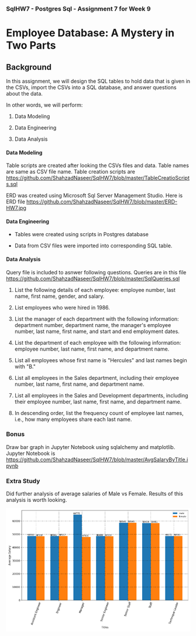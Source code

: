 ### SqlHW7 - Postgres Sql - Assignment 7 for Week 9
# Employee Database: A Mystery in Two Parts

## Background

In this assignment, we will design the SQL tables to hold data that is given in the CSVs, import the CSVs into a SQL database, and answer questions about the data. 

In other words, we will perform:

1. Data Modeling

2. Data Engineering

3. Data Analysis

#### Data Modeling

Table scripts are created after looking the CSVs files and data. Table names are same as CSV file name. Table creation scripts are https://github.com/ShahzadNaseer/SqlHW7/blob/master/TableCreatioScripts.sql

ERD was created using Microsoft Sql Server Management Studio. Here is ERD file https://github.com/ShahzadNaseer/SqlHW7/blob/master/ERD-HW7.jpg

#### Data Engineering

* Tables were created using scripts in Postgres database

* Data from CSV files were imported into corresponding SQL table.

#### Data Analysis

Query file is included to asnwer following questions. Queries are in this file https://github.com/ShahzadNaseer/SqlHW7/blob/master/SqlQueries.sql

1. List the following details of each employee: employee number, last name, first name, gender, and salary.

2. List employees who were hired in 1986.

3. List the manager of each department with the following information: department number, department name, the manager's employee number, last name, first name, and start and end employment dates.

4. List the department of each employee with the following information: employee number, last name, first name, and department name.

5. List all employees whose first name is "Hercules" and last names begin with "B."

6. List all employees in the Sales department, including their employee number, last name, first name, and department name.

7. List all employees in the Sales and Development departments, including their employee number, last name, first name, and department name.

8. In descending order, list the frequency count of employee last names, i.e., how many employees share each last name.

### Bonus

Draw bar graph in Jupyter Notebook using sqlalchemy and matplotlib. Jupyter Notebook is https://github.com/ShahzadNaseer/SqlHW7/blob/master/AvgSalaryByTitle.ipynb

### Extra Study

Did further analysis of average salaries of Male vs Female. Results of this analysis is worth looking.

![Imgur Image](https://github.com/ShahzadNaseer/SqlHW7/blob/master/GenderAvgSalaryComparison.png)
